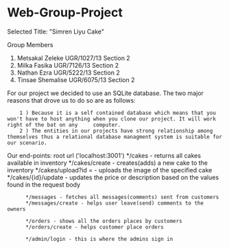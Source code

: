 # Web-Group-Project

Selected Title: "Simren Liyu Cake"

Group Members
1. Metsakal Zeleke  UGR/1027/13  Section 2
2. Milka Fasika UGR/7126/13 Section 2
3. Nathan Ezra UGR/5222/13 Section 2
4. Tinsae Shemalise UGR/6075/13 Section 2


For our project we decided to use an SQLite database. The two major reasons that drove us to do so are as follows:
              
        1 ) Because it is a self contained database which means that you won't have to host anything when you clone our project. It will work right of the bat on any     computer.           
        2 ) The entities in our projects have strong relationship among themselves thus a relational database managment system is suitable for our scenario.

Our end-points: root url ('localhost:3001')
          */cakes - returns all cakes available in inventory
          */cakes/create - creates(adds) a new cake to the inventory
          */cakes/upload?id = <id> - uploads the image of the specified cake
          */cakes/{id}/update - updates the price or description based on the values found in the request body
          
          */messages - fetches all messages(comments) sent from customers
          */messages/create - helps user leave(send) comments to the owners
          
          */orders - shows all the orders places by customers
          */orders/create - helps customer place orders
          
          */admin/login - this is where the admins sign in

